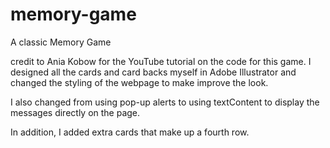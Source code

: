 # memory-game
A classic Memory Game

credit to Ania Kobow for the YouTube tutorial on the code for this game. I designed all the cards and card backs myself in Adobe Illustrator and changed the styling of the webpage to make improve the look.

I also changed from using pop-up alerts to using textContent to display the messages directly on the page.

In addition, I added extra cards that make up a fourth row.
